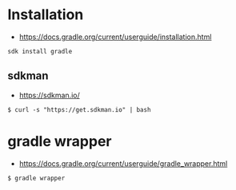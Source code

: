 # Installation

* https://docs.gradle.org/current/userguide/installation.html

```
sdk install gradle
```

## sdkman ##

* https://sdkman.io/

```
$ curl -s "https://get.sdkman.io" | bash
```

# gradle wrapper #

* https://docs.gradle.org/current/userguide/gradle_wrapper.html

```
$ gradle wrapper
```
